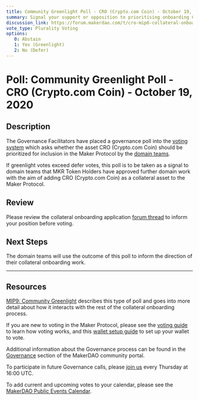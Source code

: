 ```yaml
---
title: Community Greenlight Poll - CRO (Crypto.com Coin) - October 19, 2020
summary: Signal your support or opposition to prioritising onboarding CRO (Crypto.com Coin). 
discussion_link: https://forum.makerdao.com/t/cro-mip6-collateral-onboarding-application-crypto-com/4453
vote_type: Plurality Voting
options:
   0: Abstain
   1: Yes (Greenlight)
   2: No (Defer)
---
```

# Poll: Community Greenlight Poll - CRO (Crypto.com Coin) - October 19, 2020

## Description

The Governance Facilitators have placed a governance poll into the [voting system](https://vote.makerdao.com/polling) which asks whether the asset CRO (Crypto.com Coin) should be prioritized for inclusion in the Maker Protocol by the [domain teams](https://github.com/makerdao/mips/blob/Accepted/MIP7/mip7.md#mip7c2-the-current-domain-roles-list). 

If greenlight votes exceed defer votes, this poll is to be taken as a signal to domain teams that MKR Token Holders have approved further domain work with the aim of adding CRO (Crypto.com Coin) as a collateral asset to the Maker Protocol.

## Review

Please review the collateral onboarding application [forum thread](https://forum.makerdao.com/t/cro-mip6-collateral-onboarding-application-crypto-com/4453) to inform your position before voting.

## Next Steps

The domain teams will use the outcome of this poll to inform the direction of their collateral onboarding work.

---

## Resources

[MIP9: Community Greenlight](https://github.com/makerdao/mips/blob/Accepted/MIP9/mip9.md) describes this type of poll and goes into more detail about how it interacts with the rest of the collateral onboarding process.

If you are new to voting in the Maker Protocol, please see the [voting guide](https://community-development.makerdao.com/en/learn/governance/how-voting-works/) to learn how voting works, and this [wallet setup guide](https://community-development.makerdao.com/en/learn/governance/voting-setup/) to set up your wallet to vote.

Additional information about the Governance process can be found in the [Governance](https://community-development.makerdao.com/en/learn/governance) section of the MakerDAO community portal.

To participate in future Governance calls, please [join us](https://github.com/makerdao/community/tree/master/governance/governance-and-risk-meetings) every Thursday at 16:00 UTC.

To add current and upcoming votes to your calendar, please see the [MakerDAO Public Events Calendar](https://calendar.google.com/calendar/embed?src=makerdao.com_3efhm2ghipksegl009ktniomdk%40group.calendar.google.com&ctz=America%2FLos_Angeles).